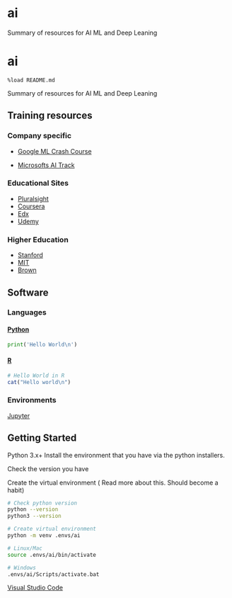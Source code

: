 # ai
Summary of resources for AI ML and Deep Leaning

# ai

``` jupyter
%load README.md
```

Summary of resources for AI ML and Deep Leaning

## Training resources

### Company specific

* [Google ML Crash Course](https://developers.google.com/machine-learning/crash-course/ml-intro)

* [Microsofts AI Track](https://academy.microsoft.com/en-us/dashboard/?EnrollTrackSlug=artificial-intelligence)

### Educational Sites

* [Pluralsight](http://pluralsight.com/)
* [Coursera](https://www.coursera.org/)
* [Edx](https://www.edx.org/)
* [Udemy](https://www.udemy.com/)

### Higher Education

* [Stanford](http://cs229.stanford.edu/)
* [MIT](http://professional.mit.edu/programs/short-programs/professional-certificate-program-machine-learning-AI)
* [Brown](https://cs.brown.edu/research/areas.html)

## Software

### Languages

#### [Python](https://www.python.org/)

``` python
print('Hello World\n')
```

#### [R](https://www.r-project.org/)

``` R
# Hello World in R
cat("Hello world\n")
```

### Environments

[Jupyter](https://jupyter.org/)

## Getting Started

Python 3.x+
Install the environment that you have via the python installers.

Check the version you have

Create the virtual environment ( Read more about this. Should become a habit)

``` sh
# Check python version
python --version
python3 --version

# Create virtual environment
python -m venv .envs/ai

# Linux/Mac
source .envs/ai/bin/activate

# Windows
.envs/ai/Scripts/activate.bat
```

[Visual Studio Code](https://code.visualstudio.com/)

